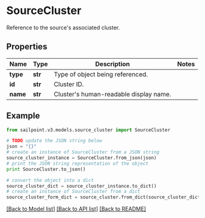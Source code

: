 # SourceCluster

Reference to the source's associated cluster.

## Properties

Name | Type | Description | Notes
------------ | ------------- | ------------- | -------------
**type** | **str** | Type of object being referenced. | 
**id** | **str** | Cluster ID. | 
**name** | **str** | Cluster&#39;s human-readable display name. | 

## Example

```python
from sailpoint.v3.models.source_cluster import SourceCluster

# TODO update the JSON string below
json = "{}"
# create an instance of SourceCluster from a JSON string
source_cluster_instance = SourceCluster.from_json(json)
# print the JSON string representation of the object
print SourceCluster.to_json()

# convert the object into a dict
source_cluster_dict = source_cluster_instance.to_dict()
# create an instance of SourceCluster from a dict
source_cluster_form_dict = source_cluster.from_dict(source_cluster_dict)
```
[[Back to Model list]](../README.md#documentation-for-models) [[Back to API list]](../README.md#documentation-for-api-endpoints) [[Back to README]](../README.md)


